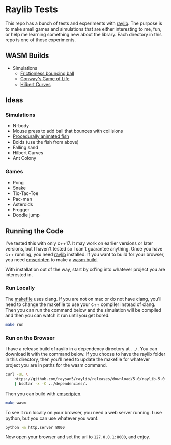 # Raylib Tests

This repo has a bunch of tests and experiments with [raylib](https://www.raylib.com/). The purpose is to make small games and simulations that are either interesting to me, fun, or help me learning something new about the library. Each directory in this repo is one of those experiments.

## WASM Builds

- Simulations
    - [Frictionless bouncing ball](https://bi3mer.github.io/raylib_tests/000_frictionless_bouncing_ball/)
    - [Conway's Game of Life](https://bi3mer.github.io/raylib_tests/001_conways_game_of_life/)
    - [Hilbert Curves](https://bi3mer.github.io/raylib_tests/002_hilbert_curves/)

## Ideas

### Simulations

- N-body
- Mouse press to add ball that bounces with collisions
- [Procedurally animated fish](https://www.youtube.com/watch?v=qlfh_rv6khY)
- Boids (use the fish from above)
- Falling sand
- Hilbert Curves
- Ant Colony

### Games

- Pong
- Snake
- Tic-Tac-Toe
- Pac-man
- Asteroids
- Frogger
- Doodle jump

## Running the Code

I've tested this with only c++17. It may work on earlier versions or later versions, but I haven't tested so I can't guarantee anything. Once you have c++ running, you need [raylib]([raylib](https://www.raylib.com/)) installed. If you want to build for your browser, you need [emscripten](https://emscripten.org/docs/getting_started/downloads.html) to make a [wasm build](https://webassembly.org/). 

With installation out of the way, start by cd'ing into whatever project you are interested in. 

### Run Locally

The [makefile](./makefile) uses clang. If you are not on mac or do not have clang, you'll need to change the makefile to use your c++ compiler instead of clang. Then you can run the command below and the simulation will be compiled and then you can watch it run until you get bored.

```bash
make run
```

### Run on the Browser

I have a release build of raylib in a dependency directory at `../`. You can download it with the command below. If you choose to have the raylib folder in this directory, then you'll need to update the makefile for whatever project you are in paths for the wasm command.

```bash
curl -sL \
    https://github.com/raysan5/raylib/releases/download/5.0/raylib-5.0_webassembly.zip \
    | bsdtar -x -C ../dependencies/.
```

Then you can build with [emscripten](https://emscripten.org/).

```bash
make wasm
```

To see it run locally on your browser, you need a web server running. I use python, but you can use whatever you want.

```bash
python -m http.server 8000
```

Now open your browser and set the url to `127.0.0.1:8000`, and enjoy.